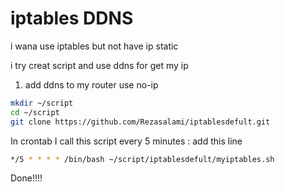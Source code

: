 # iptables DDNS

i wana use iptables but not have ip static 

i try creat script and use ddns for get my ip 

1. add ddns to my router use no-ip

```bash
mkdir ~/script
cd ~/script
git clone https://github.com/Rezasalami/iptablesdefult.git
```

In crontab I call this script every 5 minutes :
add this line 

```bash
*/5 * * * * /bin/bash ~/script/iptablesdefult/myiptables.sh
```

Done!!!!
